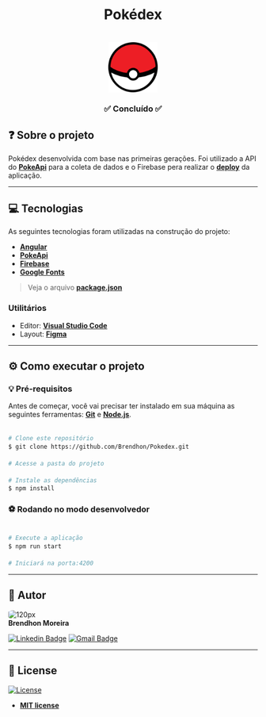 <h1 align="center">Pokédex</h1>
<h1 align="center">
    <img align="center" src="src\assets\imgs\pokeball-logo.svg" width="100px;" alt="Pokeball"/>
</h1>
<h3 align="center">✅ Concluído ✅</h3>

## ❓ Sobre o projeto

Pokédex desenvolvida com base nas primeiras gerações. Foi utilizado a API do **[PokeApi](https://pokeapi.co/)** para a coleta de dados e o Firebase pera realizar o **[deploy](https://pokedex-eb73a.web.app/)** da aplicação.

---

## 💻 Tecnologias

As seguintes tecnologias foram utilizadas na construção do projeto:

 - **[Angular](https://angular.io/)**
 - **[PokeApi](https://pokeapi.co/)**
 - **[Firebase](https://firebase.google.com/?hl=pt)**
 - **[Google Fonts](https://fonts.google.com/)**

> Veja o arquivo  **[package.json](https://github.com/Brendhon/Pokedex/blob/main/package.json)**

### Utilitários
- Editor:  **[Visual Studio Code](https://code.visualstudio.com/)**
- Layout:  **[Figma](https://www.figma.com/file/QtUo2ZlTm2lmurqegmN8lI/Pok%C3%A9dex-(Community)?node-id=346%3A11868)**

---
## ⚙️ Como executar o projeto

### 💡 Pré-requisitos

Antes de começar, você vai precisar ter instalado em sua máquina as seguintes ferramentas:
**[Git](https://git-scm.com)** e **[Node.js](https://nodejs.org/en/)**.<br> 

```bash

# Clone este repositório
$ git clone https://github.com/Brendhon/Pokedex.git

# Acesse a pasta do projeto

# Instale as dependências
$ npm install

```
### ⚽ Rodando no modo desenvolvedor

```bash

# Execute a aplicação
$ npm run start

# Iniciará na porta:4200

```

---

## 👥 Autor
<img style="border-radius: 20%;" src="https://avatars.githubusercontent.com/u/52840078?v=4" width="120px;" alt="120px"/><br>
**Brendhon Moreira**

[![Linkedin Badge](https://img.shields.io/badge/-Brendhon-blue?style=flat-square&logo=Linkedin&logoColor=white&link=https://www.linkedin.com/in/brendhon-moreira)](https://www.linkedin.com/in/brendhon-moreira)
[![Gmail Badge](https://img.shields.io/badge/-brendhon.e.c.m@gmail.com-c14438?style=flat-square&logo=Gmail&logoColor=white&link=mailto:brendhon.e.c.m@gmail.com)](mailto:brendhon.e.c.m@gmail.com)

---
## 📝 License
[![License](https://img.shields.io/apm/l/vim-mode?color=blue)](http://badges.mit-license.org)

- **[MIT license](https://choosealicense.com/licenses/mit/)**
